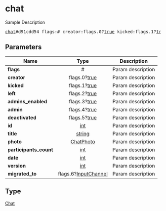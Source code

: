 # chat

Sample Description

<pre>
<a href="../constructor/chat.md">chat</a>#d91cdd54 flags:# creator:flags.0?<a href="../type/true.md">true</a> kicked:flags.1?<a href="../type/true.md">true</a> left:flags.2?<a href="../type/true.md">true</a> admins_enabled:flags.3?<a href="../type/true.md">true</a> admin:flags.4?<a href="../type/true.md">true</a> deactivated:flags.5?<a href="../type/true.md">true</a> id:<a href="../type/int.md">int</a> title:<a href="../type/string.md">string</a> photo:<a href="../type/ChatPhoto.md">ChatPhoto</a> participants_count:<a href="../type/int.md">int</a> date:<a href="../type/int.md">int</a> version:<a href="../type/int.md">int</a> migrated_to:flags.6?<a href="../type/InputChannel.md">InputChannel</a> = <a href="../type/Chat.md">Chat</a>;
</pre>
## Parameters

| Name | Type | Description |
|------|:----:|-------------|
| **flags** | # | Param description |
| **creator** | flags.0?<a href="../type/true.md">true</a> | Param description |
| **kicked** | flags.1?<a href="../type/true.md">true</a> | Param description |
| **left** | flags.2?<a href="../type/true.md">true</a> | Param description |
| **admins_enabled** | flags.3?<a href="../type/true.md">true</a> | Param description |
| **admin** | flags.4?<a href="../type/true.md">true</a> | Param description |
| **deactivated** | flags.5?<a href="../type/true.md">true</a> | Param description |
| **id** | <a href="../type/int.md">int</a> | Param description |
| **title** | <a href="../type/string.md">string</a> | Param description |
| **photo** | <a href="../type/ChatPhoto.md">ChatPhoto</a> | Param description |
| **participants_count** | <a href="../type/int.md">int</a> | Param description |
| **date** | <a href="../type/int.md">int</a> | Param description |
| **version** | <a href="../type/int.md">int</a> | Param description |
| **migrated_to** | flags.6?<a href="../type/InputChannel.md">InputChannel</a> | Param description |

## Type

<a href="../type/Chat.md">Chat</a>
